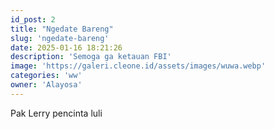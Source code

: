 ```yaml
---
id_post: 2
title: "Ngedate Bareng"
slug: 'ngedate-bareng'
date: 2025-01-16 18:21:26
description: 'Semoga ga ketauan FBI'
image: 'https://galeri.cleone.id/assets/images/wuwa.webp'
categories: 'ww'
owner: 'Alayosa'
---
```

Pak Lerry pencinta luli
